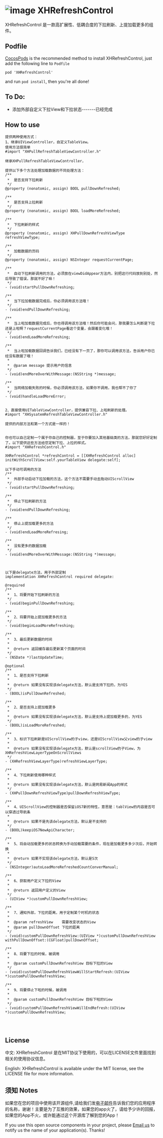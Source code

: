 ![image](https://github.com/xhzengAIB/LearnEnglish/raw/master/Screenshots/XHRefreshControl.gif)
XHRefreshControl
================

XHRefreshControl 是一款高扩展性、低耦合度的下拉刷新、上提加载更多的组件。

## Podfile

[CocosPods](http://cocosPods.org) is the recommended method to install XHRefreshControl, just add the following line to `Podfile`

```
pod 'XHRefreshControl'
```

and run `pod install`, then you're all done!

## To Do:
* 添加外部自定义下拉View和下拉状态-------已经完成

## How to use
```objc
提供两种使用方式：
1、继承UIViewController，自定义TableView。
使用方法很简单
#import "XHPullRefreshTableViewController.h"

继承XHPullRefreshTableViewController，

提供以下多个方法处理加载数据的不同处理方法：
/**
 *  是否支持下拉刷新
 */
@property (nonatomic, assign) BOOL pullDownRefreshed;

/**
 *  是否支持上拉刷新
 */
@property (nonatomic, assign) BOOL loadMoreRefreshed;

/**
 *  下拉刷新的样式
 */
@property (nonatomic, assign) XHPullDownRefreshViewType refreshViewType;

/**
 *  加载数据的页码
 */
@property (nonatomic, assign) NSInteger requestCurrentPage;

/**
 *  自动下拉刷新调用的方法，必须放在viewDidAppear方法内，别把这行代码放到别处，然后导致了错误，那就不好了嘛！
 */
- (void)startPullDownRefreshing;

/**
 *  当下拉加载数据完成后，你必须调用该方法哦！
 */
- (void)endPullDownRefreshing;

/**
 *  当上啦加载数据完成后，你也得调用该方法哦！然后你可能会问，那我要怎么判断是下拉还是上啦啊？requestCurrentPage看这个变量，会跟着变化哦！
 */
- (void)endLoadMoreRefreshing;

/**
 *  当上啦加载数据回调告诉我们，已经没有下一页了，那你可以调用该方法，告诉用户你已经没有数据了哦！
 *
 *  @param message 提示用户的信息
 */
- (void)endMoreOverWithMessage:(NSString *)message;

/**
 *  当网络加载失败的时候，你必须调用该方法，如果你不调用，我也帮不了你了
 */
- (void)handleLoadMoreError;


2、直接使用UITableViewController，提供兼容下拉、上啦刷新的处理。
#import "XHSysatemRefreshTableViewController.h"

提供的内部方法和第一个方式是一样的！


你也可以自己定制一个属于你自己的控制器，至于你要加入其他基础类的方法，那就您好好定制了。以下提供这些方法给您定制下拉、上拉的样式。
#import "XHRefreshControl.h"

XHRefreshControl *refreshControl = [[XHRefreshControl alloc] initWithScrollView:self.yourTableView delegate:self];

以下手动可调用的方法
/**
 *  外部手动启动下拉加载的方法，这个方法不需要手动去拖动UIScrollView
 */
- (void)startPullDownRefreshing;

/**
 *  停止下拉刷新的方法
 */
- (void)endPullDownRefreshing;

/**
 *  停止上提加载更多的方法
 */
- (void)endLoadMoreRefresing;

/**
 *  没有更多的数据加载
 */
- (void)endMoreOverWithMessage:(NSString *)message;



以下是delegate方法，用于外部定制
implementation XHRefreshControl required delegate:

@required
/**
 *  1、将要开始下拉刷新的方法
 */
- (void)beginPullDownRefreshing;

/**
 *  2、将要开始上提加载更多的方法
 */
- (void)beginLoadMoreRefreshing;

/**
 *  3、最后更新数据的时间
 *
 *  @return 返回缓存最后更新某个页面的时间
 */
- (NSDate *)lastUpdateTime;

@optional
/**
 *  1、是否支持下拉刷新
 *
 *  @return 如果没有实现该delegate方法，默认是支持下拉的，为YES
 */
- (BOOL)isPullDownRefreshed;

/**
 *  2、是否支持上提加载更多
 *
 *  @return 如果没有实现该delegate方法，默认是支持上提加载更多的，为YES
 */
- (BOOL)isLoadMoreRefreshed;

/**
 *  3、标识下拉刷新是UIScrollView的子view，还是UIScrollView父view的子view
 *
 *  @return 如果没有实现该delegate方法，默认是scrollView的子View，为XHRefreshViewLayerTypeOnScrollViews
 */
- (XHRefreshViewLayerType)refreshViewLayerType;

/**
 *  4、下拉刷新使用哪种样式
 *
 *  @return 如果没有实现该delegate方法，默认是网易新闻App的样式
 */
- (XHPullDownRefreshViewType)pullDownRefreshViewType;

/**
 *  4、UIScrollView的控制器是否保留iOS7新的特性，意思是：tablView的内容是否可以穿透过导航条
 *
 *  @return 如果不是先该delegate方法，默认是不支持的
 */
- (BOOL)keepiOS7NewApiCharacter;

/**
 *  5、将自动加载更多的状态转换为手动加载需要的条件，现在是加载更多多少次后，开始转换
 *
 *  @return 如果不实现该delegate方法，默认是5次
 */
- (NSInteger)autoLoadMoreRefreshedCountConverManual;

/**
 *  6、获取用户定义下拉的View
 *
 *  @return 返回用户定义的View
 */
- (UIView *)customPullDownRefreshView;

/**
 *  7、通知外部，下拉的距离，用于定制某个时机的状态
 *
 *  @param refreshView    需要改变状态的View
 *  @param pullDownOffset 下拉的距离
 */
- (void)customPullDownRefreshView:(UIView *)customPullDownRefreshView withPullDownOffset:(CGFloat)pullDownOffset;

/**
 *  8、将要下拉的时候，被调用
 *
 *  @param customPullDownRefreshView 目标下拉的View
 */
- (void)customPullDownRefreshViewWillStartRefresh:(UIView *)customPullDownRefreshView;

/**
 *  9、将要停止下啦的时候，被调用
 *
 *  @param customPullDownRefreshView 目标下啦的View
 */
- (void)customPullDownRefreshViewWillEndRefresh:(UIView *)customPullDownRefreshView;




```


## License

中文: XHRefreshControl 是在MIT协议下使用的，可以在LICENSE文件里面找到相关的使用协议信息。

English: XHRefreshControl is available under the MIT license, see the LICENSE file for more information.     



## 须知       Notes
如果您在您的项目中使用该开源组件,请给我们发[电子邮件](mailto:xhzengAIB@gmail.com?subject=From%20GitHub%20XHRefreshControl)告诉我们您的应用程序的名称，谢谢！主要是为了互推的效果，如果您的app火了，请给予少许的回报，如果您的App不火，或许能通过这个开源库了解到您的App！            
                           
If you use this open source components in your project, please [Email us](mailto:xhzengAIB@gmail.com?subject=From%20GitHub%20XHRefreshControl) to notify us the name of your application(s). Thanks!


